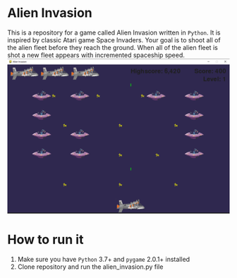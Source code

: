 # Alien Invasion
This is a repository for a game called Alien Invasion written in `Python`. It is inspired by classic Atari game Space Invaders. 
Your goal is to shoot all of the alien fleet before they reach the ground. When all of the alien fleet is shot a new fleet appears with incremented spaceship speed.
<br>
<img src="https://github.com/Kamil-Kuk/alien_invasion/blob/master/images/screenshot.PNG?raw=true" width="600px" style="max-width:100%;">


# How to run it
1. Make sure you have `Python` 3.7+ and `pygame` 2.0.1+ installed
2. Clone repository and run the alien_invasion.py file
